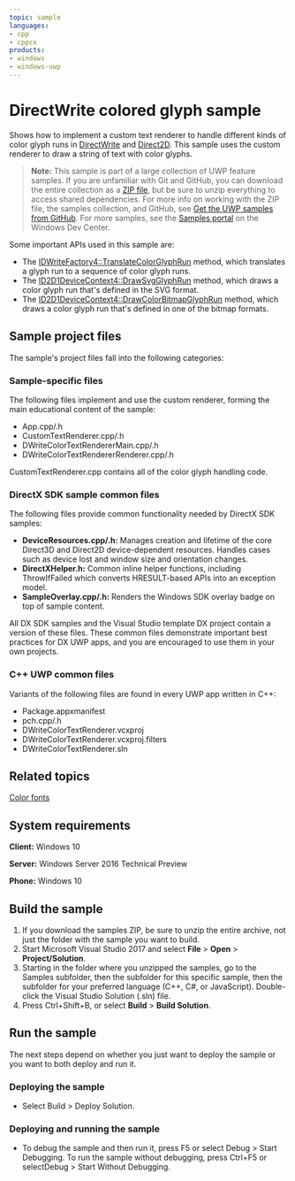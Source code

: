 ```yaml
---
topic: sample
languages:
- cpp
- cppcx
products:
- windows
- windows-uwp
---
```


<!---
  category: GraphicsAndAnimation
  samplefwlink: http://go.microsoft.com/fwlink/p/?LinkId=832476
--->

# DirectWrite colored glyph sample

Shows how to implement a custom text renderer to handle different kinds of color glyph runs in 
[DirectWrite](https://msdn.microsoft.com/library/windows/desktop/dd368038) and 
[Direct2D](http://msdn.microsoft.com/library/windows/desktop/dd370990). This sample uses the custom renderer to draw a string of text with color glyphs. 

> **Note:** This sample is part of a large collection of UWP feature samples. 
> If you are unfamiliar with Git and GitHub, you can download the entire collection as a 
> [ZIP file](https://github.com/Microsoft/Windows-universal-samples/archive/master.zip), but be 
> sure to unzip everything to access shared dependencies. For more info on working with the ZIP file, 
> the samples collection, and GitHub, see [Get the UWP samples from GitHub](https://aka.ms/ovu2uq). 
> For more samples, see the [Samples portal](https://aka.ms/winsamples) on the Windows Dev Center. 

Some important APIs used in this sample are:

- The [IDWriteFactory4::TranslateColorGlyphRun](http://msdn.microsoft.com/library/windows/desktop/mt761992) method, which translates a glyph run to a sequence of color glyph runs.
- The [ID2D1DeviceContext4::DrawSvgGlyphRun](http://msdn.microsoft.com/library/windows/desktop/mt750185) method, which draws a color glyph run that's defined in the SVG format.
- The [ID2D1DeviceContext4::DrawColorBitmapGlyphRun](http://msdn.microsoft.com/library/windows/desktop/mt750184) method, which draws a color glyph run that's defined in one of the bitmap formats.

## Sample project files

The sample's project files fall into the following categories:

### Sample-specific files

The following files implement and use the custom renderer, forming the main educational content of the sample:

- App.cpp/.h
- CustomTextRenderer.cpp/.h
- DWriteColorTextRendererMain.cpp/.h
- DWriteColorTextRendererRenderer.cpp/.h

CustomTextRenderer.cpp contains all of the color glyph handling code.

### DirectX SDK sample common files

The following files provide common functionality needed by DirectX SDK samples:

- **DeviceResources.cpp/.h:** Manages creation and lifetime of the core Direct3D and Direct2D device-dependent resources. Handles cases such as device lost and window size and orientation changes.
- **DirectXHelper.h:** Common inline helper functions, including ThrowIfFailed which converts HRESULT-based APIs into an exception model.
- **SampleOverlay.cpp/.h:** Renders the Windows SDK overlay badge on top of sample content.

All DX SDK samples and the Visual Studio template DX project contain a version of these files. These common files demonstrate important best practices for DX UWP apps, and you are encouraged to use them in your own projects.

### C++ UWP common files

Variants of the following files are found in every UWP app written in C++:

- Package.appxmanifest
- pch.cpp/.h
- DWriteColorTextRenderer.vcxproj
- DWriteColorTextRenderer.vcxproj.filters
- DWriteColorTextRenderer.sln

## Related topics

[Color fonts](http://msdn.microsoft.com/library/windows/desktop/mt765165)  

## System requirements

**Client:** Windows 10

**Server:** Windows Server 2016 Technical Preview

**Phone:** Windows 10

## Build the sample

1. If you download the samples ZIP, be sure to unzip the entire archive, not just the folder with the sample you want to build. 
2. Start Microsoft Visual Studio 2017 and select **File** \> **Open** \> **Project/Solution**.
3. Starting in the folder where you unzipped the samples, go to the Samples subfolder, then the subfolder for this specific sample, then the subfolder for your preferred language (C++, C#, or JavaScript). Double-click the Visual Studio Solution (.sln) file.
4. Press Ctrl+Shift+B, or select **Build** \> **Build Solution**.

## Run the sample

The next steps depend on whether you just want to deploy the sample or you want to both deploy and run it.

### Deploying the sample

- Select Build > Deploy Solution. 

### Deploying and running the sample

- To debug the sample and then run it, press F5 or select Debug >  Start Debugging. To run the sample without debugging, press Ctrl+F5 or selectDebug > Start Without Debugging. 
